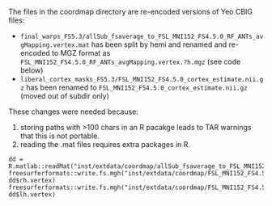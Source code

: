 The files in the coordmap directory are re-encoded versions of Yeo CBIG files:
* `final_warps_FS5.3/allSub_fsaverage_to_FSL_MNI152_FS4.5.0_RF_ANTs_avgMapping.vertex.mat` has been split by hemi and renamed and re-encoded to MGZ format as `FSL_MNI152_FS4.5.0_RF_ANTs_avgMapping.vertex.?h.mgz` (see code below)
* `liberal_cortex_masks_FS5.3/FSL_MNI152_FS4.5.0_cortex_estimate.nii.gz` has been renamed to `FSL_MNI152_FS4.5.0_cortex_estimate.nii.gz` (moved out of subdir only)

These changes were needed because:
1) storing paths with >100 chars in an R pacakge leads to TAR warnings that this is not portable.
2) reading the .mat files requires extra packages in R.

```
dd = R.matlab::readMat("inst/extdata/coordmap/allSub_fsaverage_to_FSL_MNI152_FS4.5.0_RF_ANTs_avgMapping.vertex.mat")
freesurferformats::write.fs.mgh("inst/extdata/coordmap/FSL_MNI152_FS4.5.0_RF_ANTs_avgMapping.vertex.rh.mgz", dd$rh.vertex)
freesurferformats::write.fs.mgh("inst/extdata/coordmap/FSL_MNI152_FS4.5.0_RF_ANTs_avgMapping.vertex.lh.mgz", dd$lh.vertex)
```

